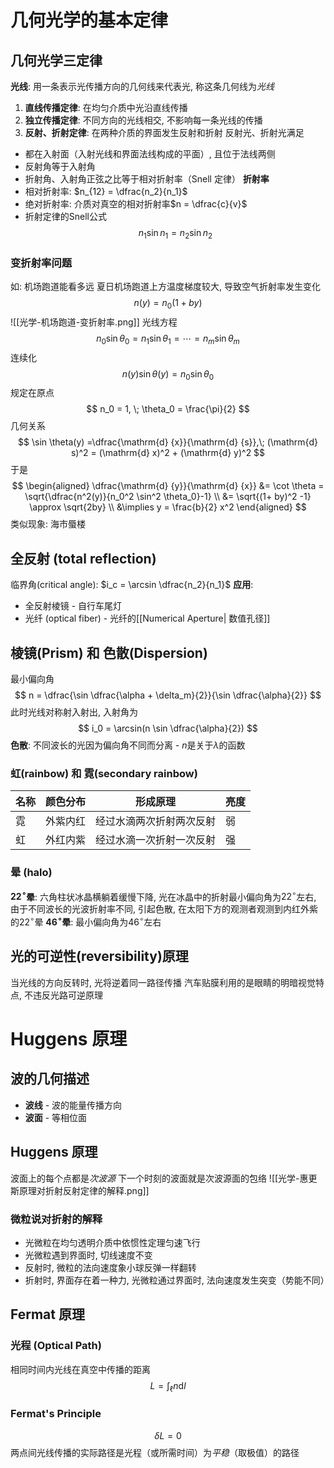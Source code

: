 # 几何光学的基本定律
## 几何光学三定律
**光线**: 用一条表示光传播方向的几何线来代表光, 称这条几何线为*光线*
1. **直线传播定律**: 在均匀介质中光沿直线传播
2. **独立传播定律**: 不同方向的光线相交, 不影响每一条光线的传播
3. **反射、折射定律**: 在两种介质的界面发生反射和折射
反射光、折射光满足
- 都在入射面（入射光线和界面法线构成的平面）, 且位于法线两侧
- 反射角等于入射角
- 折射角、入射角正弦之比等于相对折射率（Snell 定律）
**折射率**
- 相对折射率: $n_{12} = \dfrac{n_2}{n_1}$
- 绝对折射率: 介质对真空的相对折射率$n = \dfrac{c}{v}$
- 折射定律的Snell公式
$$
n_1 \sin n_1 = n_2 \sin n_2
$$
### 变折射率问题
如: 机场跑道能看多远
夏日机场跑道上方温度梯度较大, 导致空气折射率发生变化
$$
n(y) = n_0(1 + by)
$$
![[光学-机场跑道-变折射率.png]]
光线方程
$$
n_0 \sin \theta_0 = n_1 \sin \theta_1 = \cdots = n_m \sin \theta_m
$$
连续化
$$
n(y) \sin \theta(y) = n_0 \sin \theta_0
$$
规定在原点
$$
n_0 = 1, \; \theta_0 = \frac{\pi}{2}
$$
几何关系
$$
\sin \theta(y) =\dfrac{\mathrm{d} {x}}{\mathrm{d} {s}},\; (\mathrm{d} s)^2 = (\mathrm{d} x)^2 + (\mathrm{d} y)^2
$$
于是
$$
\begin{aligned}
\dfrac{\mathrm{d} {y}}{\mathrm{d} {x}} &= \cot \theta = \sqrt{\dfrac{n^2(y)}{n_0^2 \sin^2 \theta_0}-1} \\
&= \sqrt{(1+ by)^2 -1} \approx \sqrt{2by} \\
&\implies y = \frac{b}{2} x^2
\end{aligned}
$$
类似现象: 海市蜃楼
## 全反射 (total reflection)
临界角(critical angle): $i_c = \arcsin \dfrac{n_2}{n_1}$
**应用**: 
- 全反射棱镜 - 自行车尾灯
- 光纤 (optical fiber) - 光纤的[[Numerical Aperture| 数值孔径]]
## 棱镜(Prism) 和 色散(Dispersion)
最小偏向角
$$
n = \dfrac{\sin \dfrac{\alpha + \delta_m}{2}}{\sin \dfrac{\alpha}{2}}
$$
此时光线对称射入射出, 入射角为
$$
i_0 = \arcsin(n \sin \dfrac{\alpha}{2})
$$
**色散**: 不同波长的光因为偏向角不同而分离 - $n$是关于$\lambda$的函数
### 虹(rainbow) 和 霓(secondary rainbow)
| 名称  | 颜色分布 | 形成原理         | 亮度  |
| --- | ---- | ------------ | --- |
| 霓   | 外紫内红 | 经过水滴两次折射两次反射 | 弱   |
| 虹   | 外红内紫 | 经过水滴一次折射一次反射 | 强   |
### 晕 (halo)
**$22^{\circ}$晕**: 六角柱状冰晶横躺着缓慢下降, 光在冰晶中的折射最小偏向角为$22^{\circ}$左右, 由于不同波长的光波折射率不同, 引起色散, 在太阳下方的观测者观测到内红外紫的$22^{\circ}$晕
**$46^{\circ}$晕**: 最小偏向角为$46^{\circ}$左右
## 光的可逆性(reversibility)原理
当光线的方向反转时, 光将逆着同一路径传播
汽车贴膜利用的是眼睛的明暗视觉特点, 不违反光路可逆原理
# Huggens 原理
## 波的几何描述
- **波线** - 波的能量传播方向
- **波面** - 等相位面
## Huggens 原理
波面上的每个点都是*次波源*
下一个时刻的波面就是次波源面的包络
![[光学-惠更斯原理对折射反射定律的解释.png]]
### 微粒说对折射的解释
- 光微粒在均匀透明介质中依惯性定理匀速飞行
- 光微粒遇到界面时, 切线速度不变
- 反射时, 微粒的法向速度象小球反弹一样翻转
- 折射时, 界面存在着一种力, 光微粒通过界面时, 法向速度发生突变（势能不同）
## Fermat 原理
### 光程 (Optical Path)
相同时间内光线在真空中传播的距离
$$
L = \int_{\ell} n \mathrm{d} l
$$
### Fermat's Principle
$$
\delta L = 0
$$
两点间光线传播的实际路径是光程（或所需时间）为*平稳*（取极值）的路径


